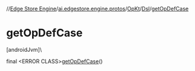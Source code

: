 //[Edge Store Engine](../../../../index.md)/[ai.edgestore.engine.protos](../../index.md)/[OpKt](../index.md)/[Dsl](index.md)/[getOpDefCase](get-op-def-case.md)

# getOpDefCase

[androidJvm]\

final &lt;ERROR CLASS&gt;[getOpDefCase](get-op-def-case.md)()
